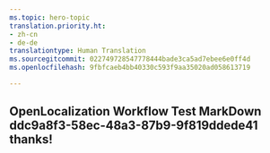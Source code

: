 ```yaml
---
ms.topic: hero-topic
translation.priority.ht:
- zh-cn
- de-de
translationtype: Human Translation
ms.sourcegitcommit: 022749728547778444bade3ca5ad7ebee6e0ff4d
ms.openlocfilehash: 9fbfcaeb4bb40330c593f9aa35020ad058613719

---
```

## OpenLocalization Workflow Test MarkDown ddc9a8f3-58ec-48a3-87b9-9f819ddede41 thanks!



<!--HONumber=Aug16_HO4-->


